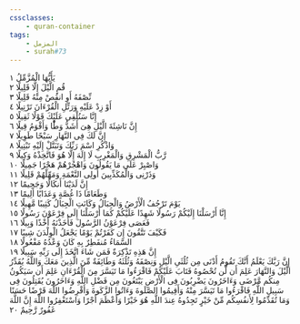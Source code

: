 ```yaml
---
cssclasses:
    - quran-container
tags:
    - المزمل
    - surah#73
---
```


يَأَيُّهَا الْمُزَّمِّلُ  ١<br>
قُمِ الَّيْلَ إِلَّا قَلِيلًا  ٢<br>
نِّصْفَهُ أَوِ انقُصْ مِنْهُ قَلِيلًا  ٣<br>
أَوْ زِدْ عَلَيْهِ وَرَتِّلِ الْقُرْءَانَ تَرْتِيلًا  ٤<br>
إِنَّا سَنُلْقِى عَلَيْكَ قَوْلًا ثَقِيلًا  ٥<br>
إِنَّ نَاشِئَةَ الَّيْلِ هِىَ أَشَدُّ وَطًْٔا وَأَقْوَمُ قِيلًا  ٦<br>
إِنَّ لَكَ فِى النَّهَارِ سَبْحًا طَوِيلًا  ٧<br>
وَاذْكُرِ اسْمَ رَبِّكَ وَتَبَتَّلْ إِلَيْهِ تَبْتِيلًا  ٨<br>
رَّبُّ الْمَشْرِقِ وَالْمَغْرِبِ لَا إِلَهَ إِلَّا هُوَ فَاتَّخِذْهُ وَكِيلًا  ٩<br>
وَاصْبِرْ عَلَى مَا يَقُولُونَ وَاهْجُرْهُمْ هَجْرًا جَمِيلًا  ١۰<br>
وَذَرْنِى وَالْمُكَذِّبِينَ أُولِى النَّعْمَةِ وَمَهِّلْهُمْ قَلِيلًا  ١١<br>
إِنَّ لَدَيْنَا أَنكَالًا وَجَحِيمًا  ١٢<br>
وَطَعَامًا ذَا غُصَّةٍ وَعَذَابًا أَلِيمًا  ١٣<br>
يَوْمَ تَرْجُفُ الْأَرْضُ وَالْجِبَالُ وَكَانَتِ الْجِبَالُ كَثِيبًا مَّهِيلًا  ١٤<br>
إِنَّا أَرْسَلْنَا إِلَيْكُمْ رَسُولًا شَهِدًا عَلَيْكُمْ كَمَا أَرْسَلْنَا إِلَى فِرْعَوْنَ رَسُولًا  ١٥<br>
فَعَصَى فِرْعَوْنُ الرَّسُولَ فَأَخَذْنَهُ أَخْذًا وَبِيلًا  ١٦<br>
فَكَيْفَ تَتَّقُونَ إِن كَفَرْتُمْ يَوْمًا يَجْعَلُ الْوِلْدَنَ شِيبًا  ١٧<br>
السَّمَاءُ مُنفَطِرٌ بِهِ كَانَ وَعْدُهُ مَفْعُولًا  ١٨<br>
إِنَّ هَذِهِ تَذْكِرَةٌ فَمَن شَاءَ اتَّخَذَ إِلَى رَبِّهِ سَبِيلًا  ١٩<br>
إِنَّ رَبَّكَ يَعْلَمُ أَنَّكَ تَقُومُ أَدْنَى مِن ثُلُثَىِ الَّيْلِ وَنِصْفَهُ وَثُلُثَهُ وَطَائِفَةٌ مِّنَ الَّذِينَ مَعَكَ وَاللَّهُ يُقَدِّرُ الَّيْلَ وَالنَّهَارَ عَلِمَ أَن لَّن تُحْصُوهُ فَتَابَ عَلَيْكُمْ فَاقْرَءُوا مَا تَيَسَّرَ مِنَ الْقُرْءَانِ عَلِمَ أَن سَيَكُونُ مِنكُم مَّرْضَى وَءَاخَرُونَ يَضْرِبُونَ فِى الْأَرْضِ يَبْتَغُونَ مِن فَضْلِ اللَّهِ وَءَاخَرُونَ يُقَتِلُونَ فِى سَبِيلِ اللَّهِ فَاقْرَءُوا مَا تَيَسَّرَ مِنْهُ وَأَقِيمُوا الصَّلَوةَ وَءَاتُوا الزَّكَوةَ وَأَقْرِضُوا اللَّهَ قَرْضًا حَسَنًا وَمَا تُقَدِّمُوا لِأَنفُسِكُم مِّنْ خَيْرٍ تَجِدُوهُ عِندَ اللَّهِ هُوَ خَيْرًا وَأَعْظَمَ أَجْرًا وَاسْتَغْفِرُوا اللَّهَ إِنَّ اللَّهَ غَفُورٌ رَّحِيمٌ  ٢۰<br>

